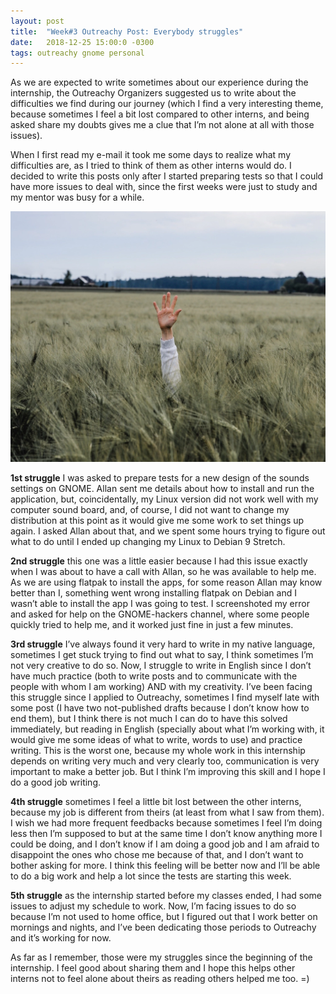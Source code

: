 ```yaml
---
layout: post
title:  "Week#3 Outreachy Post: Everybody struggles"
date:   2018-12-25 15:00:0 -0300
tags: outreachy gnome personal
---
```

As we are expected to write sometimes about our experience during the internship, the Outreachy Organizers suggested us to write about the difficulties we find during our journey (which I find a very interesting theme, because sometimes I feel a bit lost compared to other interns, and being asked share my doubts gives me a clue that I’m not alone at all with those issues).

When I first read my e-mail it took me some days to realize what my difficulties are, as I tried to think of them as other interns would do. I decided to write this posts only after I started preparing tests so that I could have more issues to deal with, since the first weeks were just to study and my mentor was busy for a while.

![Everybody struggles](/assets/images/everybody-struggles.jpeg)

**1st struggle** I was asked to prepare tests for a new design of the sounds settings on GNOME. Allan sent me details about how to install and run the application, but, coincidentally, my Linux version did not work well with my computer sound board, and, of course, I did not want to change my distribution at this point as it would give me some work to set things up again. I asked Allan about that, and we spent some hours trying to figure out what to do until I ended up changing my Linux to Debian 9 Stretch.

**2nd struggle** this one was a little easier because I had this issue exactly when I was about to have a call with Allan, so he was available to help me. As we are using flatpak to install the apps, for some reason Allan may know better than I, something went wrong installing flatpak on Debian and I wasn’t able to install the app I was going to test. I screenshoted my error and asked for help on the GNOME-hackers channel, where some people quickly tried to help me, and it worked just fine in just a few minutes.

**3rd struggle** I’ve always found it very hard to write in my native language, sometimes I get stuck trying to find out what to say, I think sometimes I’m not very creative to do so. Now, I struggle to write in English since I don’t have much practice (both to write posts and to communicate with the people with whom I am working) AND with my creativity. I’ve been facing this struggle since I applied to Outreachy, sometimes I find myself late with some post (I have two not-published drafts because I don’t know how to end them), but I think there is not much I can do to have this solved immediately, but reading in English (specially about what I’m working with, it would give me some ideas of what to write, words to use) and practice writing. This is the worst one, because my whole work in this internship depends on writing very much and very clearly too, communication is very important to make a better job. But I think I’m improving this skill and I hope I do a good job writing.

**4th struggle** sometimes I feel a little bit lost between the other interns, because my job is different from theirs (at least from what I saw from them). I wish we had more frequent feedbacks because sometimes I feel I’m doing less then I’m supposed to but at the same time I don’t know anything more I could be doing, and I don’t know if I am doing a good job and I am afraid to disappoint the ones who chose me because of that, and I don’t want to bother asking for more. I think this feeling will be better now and I’ll be able to do a big work and help a lot since the tests are starting this week.

**5th struggle** as the internship started before my classes ended, I had some issues to adjust my schedule to work. Now, I’m facing issues to do so because I’m not used to home office, but I figured out that I work better on mornings and nights, and I’ve been dedicating those periods to Outreachy and it’s working for now.

As far as I remember, those were my struggles since the beginning of the internship. I feel good about sharing them and I hope this helps other interns not to feel alone about theirs as reading others helped me too. =)